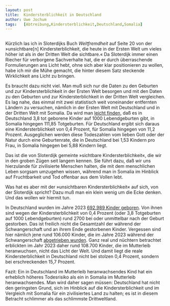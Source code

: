 ```yaml
---
layout:	post
title:	Kindersterblichkeit in Deutschland
author:	Uwe Jochum
tags:   [Abtreibung,Kindersterblichkeit,Deutschland,Somalia]
---
```


<img src="https://vg02.met.vgwort.de/na/ce0b9d5b6cfe42de9a64ba4cb1cbe33a" width="1" height="1" alt="">

Kürzlich las ich in Sloterdijks Buch *Weltfremdheit* auf Seite 20
von der »unsichtbare[n] Kindersterblichkeit, die heute in der
Ersten Welt um vieles höher ist als in der Dritten Welt die
sichtbare.« Da Sloterdijk immer einen Riecher für verborgene
Sachverhalte hat, die er durch überraschende Formulierungen ans
Licht hebt, ohne sich aber klar positionieren zu wollen, habe ich
mir die Mühe gemacht, die hinter diesem Satz steckende
Wirklichkeit ans Licht zu bringen.

Es braucht dazu nicht viel. Man muß sich nur die Daten zu den
Geburten und zur Kindersterblichkeit in der Ersten Welt besorgen
und mit den Daten zu den Geburten und zur Kindersterblichkeit in
der Dritten Welt vergleichen. Es lag nahe, das einmal mit zwei
statistisch weit voneinander entfernten Ländern zu versuchen,
nämlich in der Ersten Welt mit Deutschland und in der Dritten
Welt mit Somalia. Da wird man [leicht
finden](https://de.wikipedia.org/wiki/Kindersterblichkeit), daß
es in Deutschland 3,8 tot geborene Kinder auf 1000 Lebendgeburten
gibt, in Somalia hingegen 111,85 Totgeburten. Für Deutschland
ergibt sich daraus eine Kindersterblichkeit von 0,4 Prozent, für
Somalia hingegen von 11,2 Prozent. Ausgeglichen werden diese
Todeszahlen vom lieben Gott oder der Natur durch eine
Geburtenrate, die in Deutschland bei 1,53 Kindern pro Frau, in
Somalia hingegen bei 5,88 Kindern liegt.

Das ist die von Sloterdijk gemeinte »sichtbare
Kindersterblichkeit«, die wir in den groben Zügen seit langem
kennen. Sie führt dazu, daß wir uns hierzulande für zivilisierte
Menschen halten, die mit dem menschlichen Leben sorgsam umzugehen
wissen, während man in Somalia im Hinblick auf Fruchtbarkeit und
Tod offenbar aus dem Vollen lebt.

Was hat es aber mit der »unsichtbaren Kindersterblichkeit« auf
sich, von der Sloterdijk spricht? Dazu muß man ein klein wenig um
die Ecke denken. Und das wollen wir hiermit tun.

In Deutschland wurden im Jahre 2023 [692.989 Kinder
geboren](https://www.destatis.de/DE/Themen/Gesellschaft-Umwelt/Bevoelkerung/Geburten/_inhalt.html). Von
ihnen sind wegen der Kindersterblichkeit von 0,4 Prozent (oder
3,8 Totgeburten auf 1000 Lebendgeburten) rund 2700 bei oder
unmittelbar nach der Geburt gestorben. Das ist freilich nicht die
Gesamtzahl der während der Schwangerschaft und an ihrem Ende
gestorbenen Kinder. Vergessen sind hier nämlich jene rund 106.000
Kinder, die im Jahre 2023 während der Schwangerschaft
[abgetrieben
wurden](https://de.statista.com/statistik/daten/studie/232/umfrage/anzahl-der-schwangerschaftsabbrueche-in-deutschland/). Ganz
real und nüchtern betrachtet erblickten im Jahr 2023 daher rund
108.700 Kinder, die im Mutterleib heranwuchsen, nicht das Licht
der Welt. Und damit liegt die reale Kindersterblichkeit in
Deutschland nicht bei stolzen 0,4 Prozent, sondern bei
erschreckenden 15,7 Prozent.

Fazit: Ein in Deutschland im Mutterleib heranwachsendes Kind hat
ein erheblich höheres Todesrisiko als ein in Somalia im
Mutterleib heranwachsendes. Man wird daher sagen müssen:
Deutschland hat nicht den geringsten Grund, sich im Hinblick auf
die Kindersterblichkeit und im Vergleich mit Somalia für ein
zivilisiertes Land zu halten; es ist in diesem Betracht schlimmer
als das schlimmste Drittweltland.

